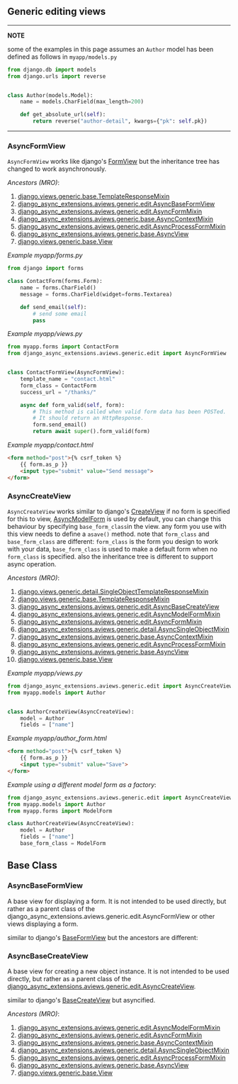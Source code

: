 ## Generic editing views

---
**NOTE**

some of the examples in this page assumes an `Author` model has been defined as follows in `myapp/models.py`

```python
from django.db import models
from django.urls import reverse


class Author(models.Model):
    name = models.CharField(max_length=200)

    def get_absolute_url(self):
        return reverse("author-detail", kwargs={"pk": self.pk})
```


---
### AsyncFormView

`AsyncFormView` works like django's [FormView](https://docs.djangoproject.com/en/5.1/ref/class-based-views/generic-editing/#formview)
but the inheritance tree has changed to work asynchronously.

*Ancestors (MRO)*:

1. [django.views.generic.base.TemplateResponseMixin](https://docs.djangoproject.com/en/5.1/ref/class-based-views/mixins-simple/#django.views.generic.base.TemplateResponseMixin)
2. [django_async_extensions.aviews.generic.edit.AsyncBaseFormView](edit.md#asyncbaseformview)
3. [django_async_extensions.aviews.generic.edit.AsyncFormMixin](mixins-editing.md#asyncformmixin)
4. [django_async_extensions.aviews.generic.base.AsyncContextMixin](base.md#asynccontextmixin)
5. [django_async_extensions.aviews.generic.edit.AsyncProcessFormMixin](mixins-editing.md#asyncprocessformview)
6. [django_async_extensions.aviews.generic.base.AsyncView](base.md#asyncview)
7. [django.views.generic.base.View](https://docs.djangoproject.com/en/5.1/ref/class-based-views/base/#django.views.generic.base.View)


*Example myapp/forms.py*
```python
from django import forms

class ContactForm(forms.Form):
    name = forms.CharField()
    message = forms.CharField(widget=forms.Textarea)

    def send_email(self):
        # send some email
        pass
```

*Example myapp/views.py*
```python
from myapp.forms import ContactForm
from django_async_extensions.aviews.generic.edit import AsyncFormView


class ContactFormView(AsyncFormView):
    template_name = "contact.html"
    form_class = ContactForm
    success_url = "/thanks/"

    async def form_valid(self, form):
        # This method is called when valid form data has been POSTed.
        # It should return an HttpResponse.
        form.send_email()
        return await super().form_valid(form)
```

*Example myapp/contact.html*
```html
<form method="post">{% csrf_token %}
    {{ form.as_p }}
    <input type="submit" value="Send message">
</form>
```

### AsyncCreateView

`AsyncCreateView` works similar to django's [CreateView](https://docs.djangoproject.com/en/5.1/ref/class-based-views/generic-editing/#createview)
if no form is specified for this to view, [AsyncModelForm](../../forms/model_form.md#asyncmodelform) is used by default, you can change this behaviour by specifying `base_form_class`in the view.
any form you use with this view needs to define a `asave()` method.
note that `form_class` and `base_form_class` are different:
`form_class` is the form you design to work with your data,
`base_form_class` is used to make a default form when no `form_class` is specified.
also the inheritance tree is different to support async operation.

*Ancestors (MRO)*:

1. [django.views.generic.detail.SingleObjectTemplateResponseMixin](https://docs.djangoproject.com/en/5.1/ref/class-based-views/mixins-single-object/#singleobjecttemplateresponsemixin)
2. [django.views.generic.base.TemplateResponseMixin](https://docs.djangoproject.com/en/5.1/ref/class-based-views/mixins-simple/#django.views.generic.base.TemplateResponseMixin)
3. [django_async_extensions.aviews.generic.edit.AsyncBaseCreateView](edit.md#asyncbasecreateview)
4. [django_async_extensions.aviews.generic.edit.AsyncModelFormMixin](mixins-editing.md#asyncmodelformmixin)
5. [django_async_extensions.aviews.generic.edit.AsyncFormMixin](mixins-editing.md#asyncformmixin)
6. [django_async_extensions.aviews.generic.detail.AsyncSingleObjectMixin](detail.md#asyncsingleobjectmixin)
7. [django_async_extensions.aviews.generic.base.AsyncContextMixin](base.md#asynccontextmixin)
8. [django_async_extensions.aviews.generic.edit.AsyncProcessFormMixin](mixins-editing.md#asyncprocessformview)
9. [django_async_extensions.aviews.generic.base.AsyncView](base.md#asyncview)
10. [django.views.generic.base.View](https://docs.djangoproject.com/en/5.1/ref/class-based-views/base/#django.views.generic.base.View)


*Example myapp/views.py*
```python
from django_async_extensions.aviews.generic.edit import AsyncCreateView
from myapp.models import Author


class AuthorCreateView(AsyncCreateView):
    model = Author
    fields = ["name"]
```

*Example myapp/author_form.html*
```html
<form method="post">{% csrf_token %}
    {{ form.as_p }}
    <input type="submit" value="Save">
</form>
```

*Example using a different model form as a factory*:
```python
from django_async_extensions.aviews.generic.edit import AsyncCreateView
from myapp.models import Author
from myapp.forms import ModelForm

class AuthorCreateView(AsyncCreateView):
    model = Author
    fields = ["name"]
    base_form_class = ModelForm
```


## Base Class

### AsyncBaseFormView
A base view for displaying a form. It is not intended to be used directly,
but rather as a parent class of the django_async_extensions.aviews.generic.edit.AsyncFormView or other views displaying a form.

similar to django's [BaseFormView](https://docs.djangoproject.com/en/5.1/ref/class-based-views/generic-editing/#django.views.generic.edit.BaseFormView)
but the ancestors are different:
### AsyncBaseCreateView
A base view for creating a new object instance. It is not intended to be used directly, but rather as a parent class of the [django_async_extensions.aviews.generic.edit.AsyncCreateView](edit.md#asynccreateview).

similar to django's [BaseCreateView](https://docs.djangoproject.com/en/5.1/ref/class-based-views/generic-editing/#django.views.generic.edit.BaseCreateView) but asyncified.

*Ancestors (MRO)*:

1. [django_async_extensions.aviews.generic.edit.AsyncModelFormMixin](mixins-editing.md#asyncmodelformmixin)
2. [django_async_extensions.aviews.generic.edit.AsyncFormMixin](mixins-editing.md#asyncformmixin)
3. [django_async_extensions.aviews.generic.base.AsyncContextMixin](base.md#asynccontextmixin)
4. [django_async_extensions.aviews.generic.detail.AsyncSingleObjectMixin](detail.md#asyncsingleobjectmixin)
5. [django_async_extensions.aviews.generic.edit.AsyncProcessFormMixin](mixins-editing.md#asyncprocessformview)
6. [django_async_extensions.aviews.generic.base.AsyncView](base.md#asyncview)
7. [django.views.generic.base.View](https://docs.djangoproject.com/en/5.1/ref/class-based-views/base/#django.views.generic.base.View)
